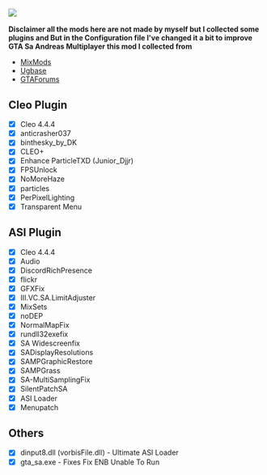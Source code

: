 ### [![](https://dcbadge.vercel.app/api/server/VwbzHvjvwp)](https://discord.gg/VwbzHvjvwp)

**Disclaimer all the mods here are not made by myself but I collected some plugins and But in the
Configuration file I've changed it a bit to improve GTA Sa Andreas Multiplayer this mod I collected from**

* [MixMods](https://mixmods.br/)
* [Ugbase](https://ugbase.eu/)
* [GTAForums](https://gtaforums.com/)


## Cleo Plugin
- [x] Cleo 4.4.4
- [x] anticrasher037
- [x] binthesky_by_DK
- [x] CLEO+
- [x] Enhance ParticleTXD (Junior_Djjr)
- [x] FPSUnlock
- [x] NoMoreHaze
- [x] particles
- [x] PerPixelLighting
- [x] Transparent Menu

## ASI Plugin
- [x] Cleo 4.4.4
- [x] Audio
- [x] DiscordRichPresence
- [x] flickr
- [x] GFXFix
- [x] III.VC.SA.LimitAdjuster
- [x] MixSets
- [x] noDEP
- [x] NormalMapFix
- [x] rundll32exefix
- [x] SA Widescreenfix
- [x] SADisplayResolutions
- [x] SAMPGraphicRestore
- [x] SAMPGrass
- [x] SA-MultiSamplingFix
- [x] SilentPatchSA
- [x] ASI Loader
- [x] Menupatch
	
## Others
- [x] dinput8.dll (vorbisFile.dll)    - Ultimate ASI Loader
- [x] gta_sa.exe                      - Fixes Fix ENB Unable To Run
